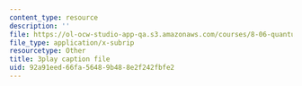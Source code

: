 ```yaml
---
content_type: resource
description: ''
file: https://ol-ocw-studio-app-qa.s3.amazonaws.com/courses/8-06-quantum-physics-iii-spring-2018/92a91eed66fa56489b488e2f242fbfe2_NjhuAak0jmM.vtt
file_type: application/x-subrip
resourcetype: Other
title: 3play caption file
uid: 92a91eed-66fa-5648-9b48-8e2f242fbfe2
---
```

